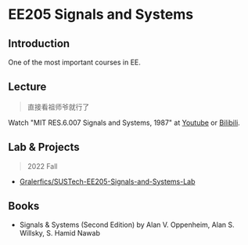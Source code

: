 # EE205 Signals and Systems

## Introduction

One of the most important courses in EE.

## Lecture

> 直接看祖师爷就行了

Watch "MIT RES.6.007 Signals and Systems, 1987" at [Youtube](https://www.youtube.com/watch?v=KJnAy6hzetw&list=PL41692B571DD0AF9B) or [Bilibili](https://www.bilibili.com/video/BV1CZ4y1j7hs).

## Lab & Projects
> 2022 Fall

- [Gralerfics/SUSTech-EE205-Signals-and-Systems-Lab](https://github.com/Gralerfics/SUSTech-EE205-Signals-and-Systems-Lab)


## Books
- Signals & Systems (Second Edition) by Alan V. Oppenheim, Alan S. Willsky, S. Hamid Nawab